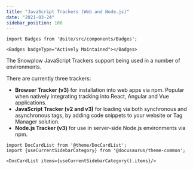 ```yaml
---
title: "JavaScript Trackers (Web and Node.js)"
date: "2021-03-24"
sidebar_position: 100
---
```


```mdx-code-block
import Badges from '@site/src/components/Badges';

<Badges badgeType="Actively Maintained"></Badges>
```

The Snowplow JavaScript Trackers support being used in a number of environments.

There are currently three trackers:

- **Browser Tracker (v3)** for installation into web apps via npm. Popular when natively integrating tracking into React, Angular and Vue applications.
- **JavaScript Tracker (v2 and v3)** for loading via both synchronous and asynchronous tags, by adding code snippets to your website or Tag Manager solution.
- **Node.js Tracker (v3)** for use in server-side Node.js environments via npm.

```mdx-code-block
import DocCardList from '@theme/DocCardList';
import {useCurrentSidebarCategory} from '@docusaurus/theme-common';

<DocCardList items={useCurrentSidebarCategory().items}/>
```

